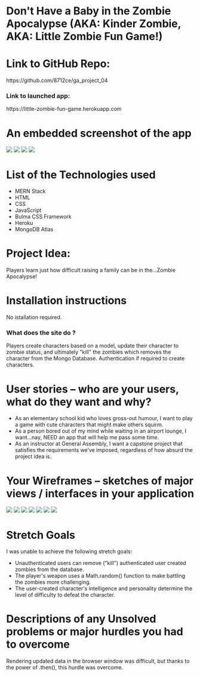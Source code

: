 <h1>Don't Have a Baby in the Zombie Apocalypse (AKA: Kinder Zombie, AKA: Little Zombie Fun Game!)</h1>

<h1>Link to GitHub Repo:</h1>
https://github.com/8712ce/ga_project_04

<h3>Link to launched app:</h3>
https://little-zombie-fun-game.herokuapp.com

<h1>An embedded screenshot of the app</h1>
<img src="https://user-images.githubusercontent.com/115300440/214100965-1fd1f7f5-8afe-4524-b473-571c850729ad.png"/>
<img src="https://user-images.githubusercontent.com/115300440/214100970-f94a824d-31b2-481c-a46b-ddb737f36df0.png"/>
<img src="https://user-images.githubusercontent.com/115300440/214100974-80de6034-d6d5-48c1-9c73-c7c2bd588698.png"/>
<img src="https://user-images.githubusercontent.com/115300440/214100977-97aaca03-ad52-421f-bdc4-89e187ff9559.png"/>


 <h1>List of the Technologies used</h1>
 <ul>
  <li>MERN Stack</li>
  <li>HTML</li>
  <li>CSS</li>
  <li>JavaScript</li>
  <li>Bulma CSS Framework</li>
  <li>Heroku</li>
  <li>MongoDB Atlas</li>
 </ul>
 
<h1>Project Idea:</h1> 
Players learn just how difficult raising a family can be in the...Zombie Apocalypse!
 
 <h1>Installation instructions</h1>
 No istallation required.
 
<h3>What does the site do ?</h3>
Players create characters based on a model, update their character to zombie status, and ultimately "kill" the zombies which removes the character from the Mongo Database.  Authentication if required to create characters.
 
 <h1>User stories – who are your users, what do they want and why?</h1>
 <ul>
  <li>As an elementary school kid who loves gross-out humour, I want to play a game with cute characters that might make others squirm.</li>
  <li>As a person bored out of my mind while waiting in an airport lounge, I want…nay, NEED an app that will help me pass some time.</li>
  <li>As an instructor at General Assembly, I want a capstone project that satisfies the requirements we’ve imposed, regardless of how absurd the project idea is.</li>
 </ul>
 
 <h1>Your Wireframes – sketches of major views / interfaces in your application</h1>
<img src="https://user-images.githubusercontent.com/115300440/214101650-4c2f2c4e-e129-4d49-9424-17c7b62ff0d5.jpg"/>
<img src="https://user-images.githubusercontent.com/115300440/214101652-2127bfa4-30c5-478f-8a8b-b570f763b5e2.jpg"/>
<img src="https://user-images.githubusercontent.com/115300440/214101655-d22d1f91-2877-4cca-8f66-8553575f6f86.jpg"/>
<img src="https://user-images.githubusercontent.com/115300440/214101656-ef6b10b4-cfda-4605-8063-64128d879b64.jpg"/>
<img src="(https://user-images.githubusercontent.com/115300440/214101659-82382ead-96f5-4594-91a3-ae776b5201b9.jpg"/>
<img src="https://user-images.githubusercontent.com/115300440/214101660-7325fa3e-6abc-4488-a992-edc6186f4cbf.jpg"/>
<img src="https://user-images.githubusercontent.com/115300440/214101662-bf46f12f-4420-4099-abb8-54961d93aa16.jpg"/>


<h1>Stretch Goals</h1>
<p>I was unable to achieve the following stretch goals:</p>
<ul>
<li>Unauthenticated users can remove ("kill") authenticated user created zombies from the database.</li>
<li>The player's weapon uses a Math.random() function to make battling the zombies more challenging.</li>
<li>The user-created character's intelligence and personality determine the level of difficulty to defeat the character.</li>
</ul>

<h1>Descriptions of any Unsolved problems or major hurdles you had to overcome</h1>
<p>Rendering updated data in the browser window was difficult, but thanks to the power of .then(), this hurdle was overcome.</p>
